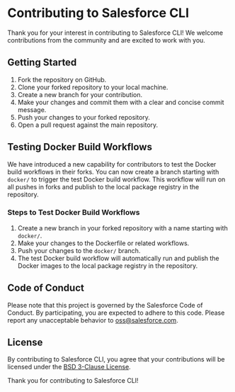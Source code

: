 # Contributing to Salesforce CLI

Thank you for your interest in contributing to Salesforce CLI! We welcome contributions from the community and are excited to work with you.

## Getting Started

1. Fork the repository on GitHub.
2. Clone your forked repository to your local machine.
3. Create a new branch for your contribution.
4. Make your changes and commit them with a clear and concise commit message.
5. Push your changes to your forked repository.
6. Open a pull request against the main repository.

## Testing Docker Build Workflows

We have introduced a new capability for contributors to test the Docker build workflows in their forks. You can now create a branch starting with `docker/` to trigger the test Docker build workflow. This workflow will run on all pushes in forks and publish to the local package registry in the repository.

### Steps to Test Docker Build Workflows

1. Create a new branch in your forked repository with a name starting with `docker/`.
2. Make your changes to the Dockerfile or related workflows.
3. Push your changes to the `docker/` branch.
4. The test Docker build workflow will automatically run and publish the Docker images to the local package registry in the repository.

## Code of Conduct

Please note that this project is governed by the Salesforce Code of Conduct. By participating, you are expected to adhere to this code. Please report any unacceptable behavior to [oss@salesforce.com](mailto:oss@salesforce.com).

## License

By contributing to Salesforce CLI, you agree that your contributions will be licensed under the [BSD 3-Clause License](LICENSE.txt).

Thank you for contributing to Salesforce CLI!
